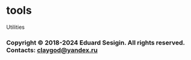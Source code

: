# tools

Utilities

### Copyright © 2018-2024 Eduard Sesigin. All rights reserved. Contacts: <claygod@yandex.ru>
